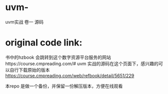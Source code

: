 # uvm-
uvm实战 卷一 源码
# original code link:
书中的hzbook 会跳转到这个数字资源平台服务的网站https://course.cmpreading.com/#
uvm 实战的源码在这个页面下，感兴趣的可以自行下载原始的版本
https://course.cmpreading.com/web/refbook/detail/5651/229

本repo 是做一个备份，并保留一份解压版本，方便在线观看

